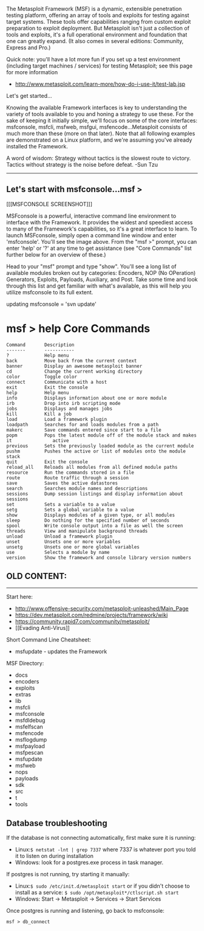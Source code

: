 The Metasploit Framework (MSF) is a dynamic, extensible penetration testing platform, offering an array of tools and exploits for testing against target systems.  These tools offer capabilities ranging from custom exploit preparation to exploit deployment.  But Metasploit isn't just a collection of tools and exploits, it's a full operational environment and foundation that one can greatly expand.  (It also comes in several editions: Community, Express and Pro.)

Quick note: you'll have a lot more fun if you set up a test environment (including target machines / services) for testing Metasploit; see this page for more information 
  * http://www.metasploit.com/learn-more/how-do-i-use-it/test-lab.jsp

Let's get started...

Knowing the available Framework interfaces is key to understanding the variety of tools available to you and honing a strategy to use these.  For the sake of keeping it initially simple, we'll focus on some of the core interfaces: msfconsole, msfcli, msfweb, msfgui, msfencode...Metasploit consists of much more than these (more on that later).  Note that all following examples are demonstrated on a Linux platform, and we're assuming you've already installed the Framework.

A word of wisdom: Strategy without tactics is the slowest route to victory. Tactics without strategy is the noise before defeat. -Sun Tzu

--------------------
Let's start with msfconsole...msf >
--------------------

[[[MSFCONSOLE SCREENSHOT]]]

MSFconsole is a powerful, interactive command line environment to interface with the Framework.  It provides the widest and speediest access to many of the Framework's capabilities, so it's a great interface to learn.  To launch MSFconsole, simply open a command line window and enter 'msfconsole'.  You'll see the image above.  From the "msf >" prompt, you can enter 'help' or '?' at any time to get assistance (see "Core Commands" list further below for an overview of these.)

Head to your "msf" prompt and type "show".  You'll see a long list of available modules broken out by categories: Encoders, NOP (No OPeration) Generators, Exploits, Payloads, Auxiliary, and Post.  Take some time and look through this list and get familiar with what's available, as this will help you utilize msfconsole to its full extent.



updating msfconsole = 'svn update'

msf > help
Core Commands
=============

    Command       Description
    -------       -----------
    ?             Help menu
    back          Move back from the current context
    banner        Display an awesome metasploit banner
    cd            Change the current working directory
    color         Toggle color
    connect       Communicate with a host
    exit          Exit the console
    help          Help menu
    info          Displays information about one or more module
    irb           Drop into irb scripting mode
    jobs          Displays and manages jobs
    kill          Kill a job
    load          Load a framework plugin
    loadpath      Searches for and loads modules from a path
    makerc        Save commands entered since start to a file
    popm          Pops the latest module off of the module stack and makes it 				active
    previous      Sets the previously loaded module as the current module
    pushm         Pushes the active or list of modules onto the module stack
    quit          Exit the console
    reload_all    Reloads all modules from all defined module paths
    resource      Run the commands stored in a file
    route         Route traffic through a session
    save          Saves the active datastores
    search        Searches module names and descriptions
    sessions      Dump session listings and display information about sessions
    set           Sets a variable to a value
    setg          Sets a global variable to a value
    show          Displays modules of a given type, or all modules
    sleep         Do nothing for the specified number of seconds
    spool         Write console output into a file as well the screen
    threads       View and manipulate background threads
    unload        Unload a framework plugin
    unset         Unsets one or more variables
    unsetg        Unsets one or more global variables
    use           Selects a module by name
    version       Show the framework and console library version numbers



OLD CONTENT:
------------------------------------------------------------
------------------------------------------------------------
Start here:

* http://www.offensive-security.com/metasploit-unleashed/Main_Page
* https://dev.metasploit.com/redmine/projects/framework/wiki
* https://community.rapid7.com/community/metasploit/
* [[Evading Anti-Virus]]


Short Command Line Cheatsheet:
* msfupdate - updates the Framework


MSF Directory:
* docs
* encoders
* exploits
* extras
* lib
* msfcli
* msfconsole
* msfdldebug
* msfelfscan
* msfencode
* msflogdump
* msfpayload
* msfpescan
* msfupdate
* msfweb
* nops
* payloads
* sdk
* src
* t
* tools



Database troubleshooting
------------------------
If the database is not connecting automatically, first make sure it is running:
* Linux:`$ netstat -lnt | grep 7337` where 7337 is whatever port you told it to listen on during installation
* Windows: look for a postgres.exe process in task manager.

If postgres is not running, try starting it manually:
* Linux:`$ sudo /etc/init.d/metasploit start` or if you didn't choose to install as a service: `$ sudo /opt/metasploit*/ctlscript.sh start`
* Windows: Start -> Metasploit -> Services -> Start Services

Once postgres is running and listening, go back to msfconsole:
````
msf > db_connect
````
